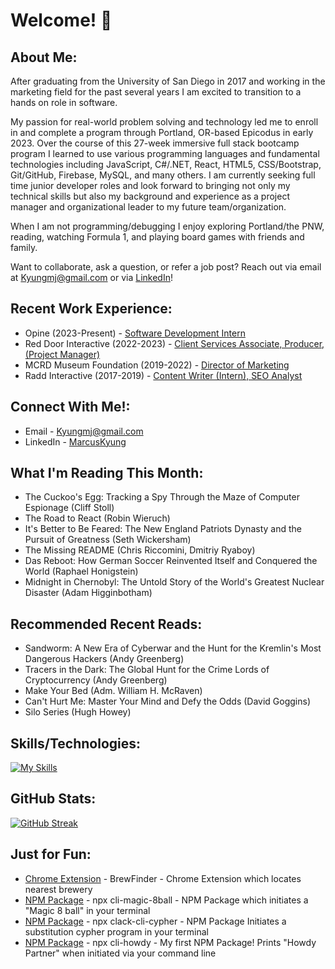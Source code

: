 # Welcome!  👋

## About Me:
After graduating from the University of San Diego in 2017 and working in the marketing field for the past several years I am excited to transition to a hands on role in software. 

My passion for real-world problem solving and technology led me to enroll in and complete a program through Portland, OR-based Epicodus in early 2023. Over the course of this 27-week immersive full stack bootcamp program I learned to use various programming languages and fundamental technologies including JavaScript, C#/.NET, React, HTML5, CSS/Bootstrap, Git/GitHub, Firebase, MySQL, and many others. I am currently seeking full time junior developer roles and look forward to bringing not only my technical skills but also my background and experience as a project manager and organizational leader to my future team/organization. 

When I am not programming/debugging I enjoy exploring Portland/the PNW, reading, watching Formula 1, and playing board games with friends and family. 

Want to collaborate, ask a question, or refer a job post? Reach out via email at Kyungmj@gmail.com or via [LinkedIn](https://www.linkedin.com/in/marcuskyung/)!

## Recent Work Experience:
- Opine (2023-Present) - [Software Development Intern](https://www.linkedin.com/in/marcuskyung/)<br>
- Red Door Interactive (2022-2023) - [Client Services Associate, Producer, (Project Manager)](https://www.linkedin.com/in/marcuskyung/)<br>
- MCRD Museum Foundation (2019-2022) - [Director of Marketing](https://www.linkedin.com/in/marcuskyung/)<br>
- Radd Interactive (2017-2019) - [Content Writer (Intern), SEO Analyst](https://www.linkedin.com/in/marcuskyung/)<br>

## Connect With Me!:
- Email - Kyungmj@gmail.com<br>
- LinkedIn - [MarcusKyung](https://www.linkedin.com/in/marcuskyung/)<br>

## What I'm Reading This Month:
- The Cuckoo's Egg: Tracking a Spy Through the Maze of Computer Espionage (Cliff Stoll)
- The Road to React (Robin Wieruch)
- It's Better to Be Feared: The New England Patriots Dynasty and the Pursuit of Greatness (Seth Wickersham)
- The Missing README (Chris Riccomini, Dmitriy Ryaboy)
- Das Reboot: How German Soccer Reinvented Itself and Conquered the World (Raphael Honigstein)
- Midnight in Chernobyl: The Untold Story of the World's Greatest Nuclear Disaster (Adam Higginbotham)

## Recommended Recent Reads:
- Sandworm: A New Era of Cyberwar and the Hunt for the Kremlin's Most Dangerous Hackers (Andy Greenberg) 
- Tracers in the Dark: The Global Hunt for the Crime Lords of Cryptocurrency (Andy Greenberg) 
- Make Your Bed (Adm. William H. McRaven)  
- Can't Hurt Me: Master Your Mind and Defy the Odds (David Goggins)
- Silo Series (Hugh Howey)

## Skills/Technologies: 
[![My Skills](https://skillicons.dev/icons?i=js,ts,html,css,react,next,cs,bootstrap,materialui,git,github,sass,dotnet,firebase,jest,webpack,mysql,postman,vite,&perline=9)](https://skillicons.dev)


## GitHub Stats: 
[![GitHub Streak](https://streak-stats.demolab.com/?user=MarcusKyung&theme=dark)](https://git.io/streak-stats)

## Just for Fun: 
- [Chrome Extension](https://chrome.google.com/webstore/detail/brewfinder/fkpeaflfbnlccciohmbeejiihnmkkcjm) - BrewFinder - Chrome Extension which locates nearest brewery
- [NPM Package](https://www.npmjs.com/package/cli-magic-8ball) - npx cli-magic-8ball - NPM Package which initiates a "Magic 8 ball" in your terminal<br>
- [NPM Package](https://www.npmjs.com/package/cli-clack-cypher) - npx clack-cli-cypher - NPM Package Initiates a substitution cypher program in your terminal<br>
- [NPM Package](https://www.npmjs.com/package/cli-howdy) - npx cli-howdy - My first NPM Package! Prints "Howdy Partner" when initiated via your command line<br>
